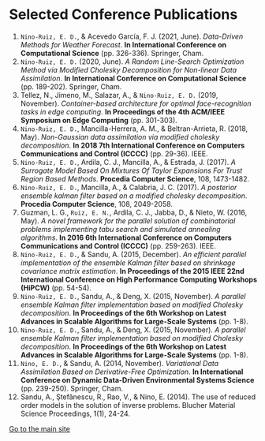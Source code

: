 # Selected Conference Publications

1. `Nino-Ruiz, E. D.`, \& Acevedo García, F. J. (2021, June). _Data-Driven Methods for Weather Forecast_. **In International Conference on Computational Science** (pp. 326-336). Springer, Cham.
2. `Nino-Ruiz, E. D.` (2020, June). _A Random Line-Search Optimization Method via Modified Cholesky Decomposition for Non-linear Data Assimilation_. **In International Conference on Computational Science** (pp. 189-202). Springer, Cham.
3. Tellez, N., Jimeno, M., Salazar, A., & `Nino-Ruiz, E. D.` (2019, November). _Container-based architecture for optimal face-recognition tasks in edge computing_. **In Proceedings of the 4th ACM/IEEE Symposium on Edge Computing** (pp. 301-303).
4. `Nino-Ruiz, E. D.`, Mancilla-Herrera, A. M., & Beltran-Arrieta, R. (2018, May). _Non-Gaussian data assimilation via modified cholesky decomposition_. **In 2018 7th International Conference on Computers Communications and Control (ICCCC)** (pp. 29-36). IEEE.
5. `Nino-Ruiz, E. D.`, Ardila, C. J., Mancilla, A., & Estrada, J. (2017). _A Surrogate Model Based On Mixtures Of Taylor Expansions For Trust Region Based Methods_. **Procedia Computer Science**, 108, 1473-1482.
6. `Nino-Ruiz, E. D.`, Mancilla, A., & Calabria, J. C. (2017). _A posterior ensemble kalman filter based on a modified cholesky decomposition_. **Procedia Computer Science**, 108, 2049-2058.
7. Guzman, L. G., `Ruiz, E. N.`, Ardila, C. J., Jabba, D., & Nieto, W. (2016, May). _A novel framework for the parallel solution of combinatorial problems implementing tabu search and simulated annealing algorithms_. **In 2016 6th International Conference on Computers Communications and Control (ICCCC)** (pp. 259-263). IEEE.
8. `Nino-Ruiz, E. D.`, & Sandu, A. (2015, December). _An efficient parallel implementation of the ensemble Kalman filter based on shrinkage covariance matrix estimation_. **In Proceedings of the 2015 IEEE 22nd International Conference on High Performance Computing Workshops (HiPCW)** (pp. 54-54).
9. `Nino-Ruiz, E. D.`, Sandu, A., & Deng, X. (2015, November). _A parallel ensemble Kalman filter implementation based on modified Cholesky decomposition_. **In Proceedings of the 6th Workshop on Latest Advances in Scalable Algorithms for Large-Scale Systems** (pp. 1-8).
10. `Nino-Ruiz, E. D.`, Sandu, A., & Deng, X. (2015, November). _A parallel ensemble Kalman filter implementation based on modified Cholesky decomposition_. **In Proceedings of the 6th Workshop on Latest Advances in Scalable Algorithms for Large-Scale Systems** (pp. 1-8).
11. `Nino, E. D.`, & Sandu, A. (2014, November). _Variational Data Assimilation Based on Derivative-Free Optimization_. **In International Conference on Dynamic Data-Driven Environmental Systems Science** (pp. 239-250). Springer, Cham.
12. Sandu, A., Ştefănescu, R., Rao, V., & Nino, E. (2014). The use of reduced order models in the solution of inverse problems. Blucher Material Science Proceedings, 1(1), 24-24.

[Go to the main site](index.md)
